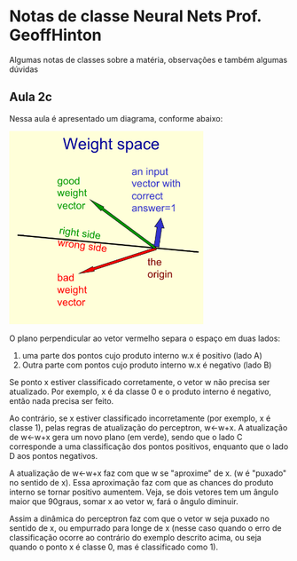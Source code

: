 # Notas de classe Neural Nets Prof. GeoffHinton

Algumas notas de classes sobre a matéria, observações e também algumas dúvidas

## Aula 2c

Nessa aula é apresentado um diagrama, conforme abaixo:

<img src="https://github.com/hitoshinagano/Notas-de-classe-Neural-Nets-Geoff-Hinton/blob/master/figuras/Figura_aula_2c.png" width="350">

O plano perpendicular ao vetor vermelho separa o espaço em duas lados:
1. uma parte dos pontos cujo produto interno w.x é positivo (lado A)
2. Outra parte com pontos cujo produto interno w.x é negativo (lado B)

Se ponto x estiver classificado corretamente, o vetor w não precisa ser atualizado. Por exemplo, x é da classe 0 e o produto interno é negativo, então nada precisa ser feito. 

Ao contrário, se x estiver classificado incorretamente (por exemplo, x é classe 1), pelas regras de atualização do perceptron, w<-w+x. 
A atualização de w<-w+x gera um novo plano (em verde), sendo que o lado C corresponde a uma classificação dos pontos positivos, enquanto que o lado D aos pontos negativos. 

A atualização de w<-w+x faz com que w se "aproxime" de x. (w é "puxado" no sentido de x). Essa aproximação faz com que as chances do produto interno se tornar positivo aumentem. Veja, se dois vetores tem um ângulo maior que 90graus, somar x ao vetor w, fará o ângulo diminuir. 

Assim a dinâmica do perceptron faz com que o vetor w seja puxado no sentido de x, ou empurrado para longe de x (nesse caso quando o erro de classificação ocorre ao contrário do exemplo descrito acima, ou seja quando o ponto x é classe 0, mas é classificado como 1).
